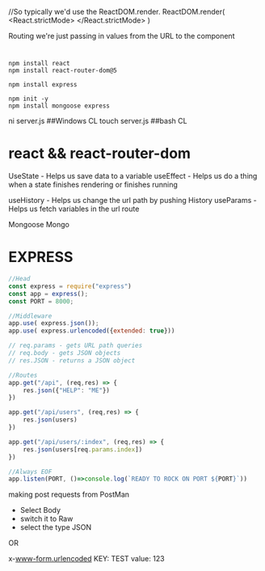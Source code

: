 


//So typically we'd use the ReactDOM.render.
ReactDOM.render(
    <React.strictMode>
        <BrowserRouter>
            <App />
        </BrowserRouter>
    </React.strictMode>
)

Routing we're just passing in values from the URL to the component

#
```
npm install react
npm install react-router-dom@5

npm install express

npm init -y
npm install mongoose express
```
ni server.js  ##Windows CL
touch server.js ##bash CL

# react && react-router-dom

UseState    - Helps us save data to a variable
useEffect   - Helps us do a thing when a state finishes rendering or finishes running

useHistory - Helps us change the url path by pushing History
useParams  - Helps us fetch variables in the url route

Mongoose Mongo

# EXPRESS
```js
//Head
const express = require("express")
const app = express();
const PORT = 8000;

//Middleware
app.use( express.json());
app.use( express.urlencoded({extended: true}))

// req.params - gets URL path queries
// req.body - gets JSON objects
// res.JSON - returns a JSON object

//Routes
app.get("/api", (req,res) => {
    res.json({"HELP": "ME"})
})

app.get("/api/users", (req,res) => {
    res.json(users)
})

app.get("/api/users/:index", (req,res) => {
    res.json(users[req.params.index])
})

//Always EOF
app.listen(PORT, ()=>console.log(`READY TO ROCK ON PORT ${PORT}`))
```

making post requests from PostMan
* Select Body
* switch it to Raw
* select the type JSON

OR 

x-www-form.urlencoded
KEY: TEST  value: 123
